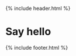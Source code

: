 {% include header.html %}
<div class="som-wrapper">
  <div class="som-page-title">
    <h1>Say hello</h1>
  </div>
</div>
{% include footer.html %}
